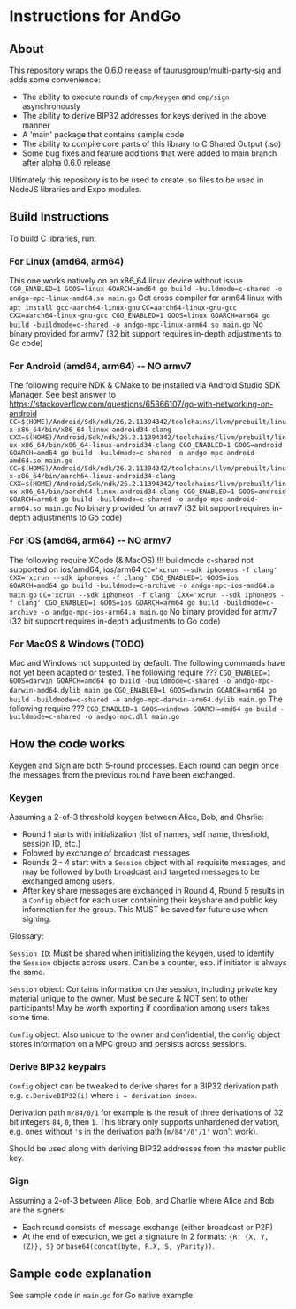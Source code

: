 # Instructions for AndGo

## About
This repository wraps the 0.6.0 release of taurusgroup/multi-party-sig and adds some convenience:

- The ability to execute rounds of `cmp/keygen` and `cmp/sign` asynchronously
- The ability to derive BIP32 addresses for keys derived in the above manner
- A 'main' package that contains sample code
- The ability to compile core parts of this library to C Shared Output (.so)
- Some bug fixes and feature additions that were added to main branch after alpha 0.6.0 release

Ultimately this repository is to be used to create .so files to be used in NodeJS libraries and Expo modules.

## Build Instructions
To build C libraries, run:

### For Linux (amd64, arm64)
This one works natively on an x86_64 linux device without issue
`CGO_ENABLED=1 GOOS=linux GOARCH=amd64 go build -buildmode=c-shared -o andgo-mpc-linux-amd64.so main.go`
Get cross compiler for arm64 linux with `apt install gcc-aarch64-linux-gnu`
`CC=aarch64-linux-gnu-gcc CXX=aarch64-linux-gnu-gcc CGO_ENABLED=1 GOOS=linux GOARCH=arm64 go build -buildmode=c-shared -o andgo-mpc-linux-arm64.so main.go`
No binary provided for armv7 (32 bit support requires in-depth adjustments to Go code)

### For Android (amd64, arm64) -- NO armv7
The following require NDK & CMake to be installed via Android Studio SDK Manager.
See best answer to https://stackoverflow.com/questions/65366107/go-with-networking-on-android
`CC=$(HOME)/Android/Sdk/ndk/26.2.11394342/toolchains/llvm/prebuilt/linux-x86_64/bin/x86_64-linux-android34-clang CXX=$(HOME)/Android/Sdk/ndk/26.2.11394342/toolchains/llvm/prebuilt/linux-x86_64/bin/x86_64-linux-android34-clang CGO_ENABLED=1 GOOS=android GOARCH=amd64 go build -buildmode=c-shared -o andgo-mpc-android-amd64.so main.go`
`CC=$(HOME)/Android/Sdk/ndk/26.2.11394342/toolchains/llvm/prebuilt/linux-x86_64/bin/aarch64-linux-android34-clang CXX=$(HOME)/Android/Sdk/ndk/26.2.11394342/toolchains/llvm/prebuilt/linux-x86_64/bin/aarch64-linux-android34-clang CGO_ENABLED=1 GOOS=android GOARCH=arm64 go build -buildmode=c-shared -o andgo-mpc-android-arm64.so main.go`
No binary provided for armv7 (32 bit support requires in-depth adjustments to Go code)

### For iOS (amd64, arm64) -- NO armv7
The following require XCode (& MacOS) !!! buildmode c-shared not supported on ios/amd64, ios/arm64
`CC='xcrun --sdk iphoneos -f clang' CXX='xcrun --sdk iphoneos -f clang' CGO_ENABLED=1 GOOS=ios GOARCH=amd64 go build -buildmode=c-archive -o andgo-mpc-ios-amd64.a main.go`
`CC='xcrun --sdk iphoneos -f clang' CXX='xcrun --sdk iphoneos -f clang' CGO_ENABLED=1 GOOS=ios GOARCH=arm64 go build -buildmode=c-archive -o andgo-mpc-ios-arm64.a main.go`
No binary provided for armv7 (32 bit support requires in-depth adjustments to Go code)

### For MacOS & Windows (TODO)
Mac and Windows not supported by default. The following commands have not yet been adapted or tested.
The following require ???
`CGO_ENABLED=1 GOOS=darwin GOARCH=amd64 go build -buildmode=c-shared -o andgo-mpc-darwin-amd64.dylib main.go`
`CGO_ENABLED=1 GOOS=darwin GOARCH=arm64 go build -buildmode=c-shared -o andgo-mpc-darwin-arm64.dylib main.go`
The following require ???
`CGO_ENABLED=1 GOOS=windows GOARCH=amd64 go build -buildmode=c-shared -o andgo-mpc.dll main.go`

## How the code works

Keygen and Sign are both 5-round processes. Each round can begin once the messages from the previous round have been exchanged.

### Keygen

Assuming a 2-of-3 threshold keygen between Alice, Bob, and Charlie:

- Round 1 starts with initialization (list of names, self name, threshold, session ID, etc.)
- Folowed by exchange of broadcast messages
- Rounds 2 - 4 start with a `Session` object with all requisite messages, and may be followed by both broadcast and targeted messages to be exchanged among users.
- After key share messages are exchanged in Round 4, Round 5 results in a `Config` object for each user containing their keyshare and public key information for the group. This MUST be saved for future use when signing.

Glossary:

`Session ID`: Must be shared when initializing the keygen, used to identify the `Session` objects across users. Can be a counter, esp. if initiator is always the same.

`Session` object: Contains information on the session, including private key material unique to the owner. Must be secure & NOT sent to other participants! May be worth exporting if coordination among users takes some time.

`Config` object: Also unique to the owner and confidential, the config object stores information on a MPC group and persists across sessions.

### Derive BIP32 keypairs

`Config` object can be tweaked to derive shares for a BIP32 derivation path e.g. `c.DeriveBIP32(i)` where `i = derivation index`.

Derivation path `m/84/0/1` for example is the result of three derivations of 32 bit integers `84`, `0`, then `1`. This library only supports unhardened derivation, e.g. ones without `'`s in the derivation path (`m/84'/0'/1'` won't work).

Should be used along with deriving BIP32 addresses from the master public key.

### Sign

Assuming a 2-of-3 between Alice, Bob, and Charlie where Alice and Bob are the signers:

- Each round consists of message exchange (either broadcast or P2P)
- At the end of execution, we get a signature in 2 formats: `{R: {X, Y, (Z)}, S}` or `base64(concat(byte, R.X, S, yParity))`.

## Sample code explanation

See sample code in `main.go` for Go native example.